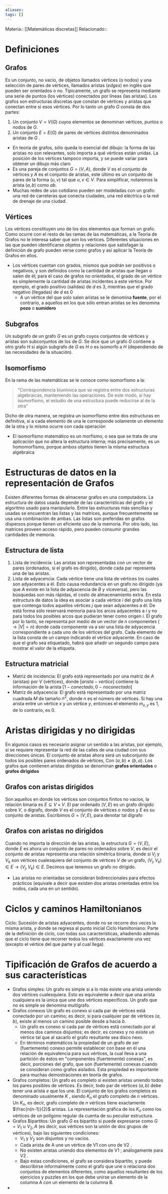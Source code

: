 ```yaml
---
aliases: 
tags: []
---
```

Materia:: [[Matemáticas discretas]]
Relacionado:: 
# Definiciones
## Grafos
Es un conjunto, no vacío, de objetos llamados vértices (o nodos) y una selección de pares de vértices, llamados aristas (_edges_) en inglés que pueden ser orientados o no. Típicamente, un grafo se representa mediante una serie de puntos (los vértices) conectados por líneas (las aristas).
Los grafos son estructuras discretas que constan de vértices y aristas que conectan entre si esos vértices. Por lo tanto un grafo $G$ consta de dos partes: 
1. Un conjunto $V= V(G)$ cuyos elementos se denominan vértices, puntos o nodos de $G$.
2. Un conjunto $E = E(G)$ de pares de vértices distintos denominados aristas de $G$ .
- En teoría de grafos, sólo queda lo esencial del dibujo: la forma de las aristas no son relevantes, solo importa a qué vértices están unidas. La posición de los vértices tampoco importa, y se puede variar para obtener un dibujo más claro
- Es una pareja de conjuntos $G = (V,A)$, donde $V$ es el conjunto de vértices y $A$ es el conjunto de aristas, este último es un conjunto de pares de la forma $(u,v)$ tal que $u,v \in V$. Para simplificar, notaremos la arista $(a,b)$ como $ab$.
- Muchas redes de uso cotidiano pueden ser modeladas con un grafo: una red de carreteras que conecta ciudades, una red eléctrica o la red de drenaje de una ciudad. 
## Vértices 
Los vértices constituyen uno de los dos elementos que forman un grafo. Como ocurre con el resto de las ramas de las matemáticas, a la Teoría de Grafos no le interesa saber qué son los vértices. Diferentes situaciones en las que pueden identificarse objetos y relaciones que satisfagan la definición de grafo pueden verse como grafos y así aplicar la Teoría de Grafos en ellos.
- Los vértices cuentan con grados, mismos que podrán ser positivos o negativos, y son definidos como la cantidad de aristas que llegan o salen de él; para el caso de grafos no orientados, el grado de un vértice es simplemente la cantidad de aristas incidentes a este vértice. Por ejemplo, el grado positivo (salidas) de $d$ es 3, mientras que el grado negativo (llegadas) de $d$ es $0$
    - A un vértice del que solo salen aristas se le denomina **fuente**, por el contrario, a aquellos en los que sólo entran aristas se les denomina **pozo** o **sumidero**
## Subgrafos 
Un subgrafo de un grafo $G$ es un grafo cuyos conjuntos de vértices y aristas son subconjuntos de los de $G$. Se dice que un grafo $G$ contiene a otro grafo $H$ si algún subgrafo de $G$ es $H$ o es isomorfo a $H$ (dependiendo de las necesidades de la situación).
## Isomorfismo
En la rama de las matemáticas se le conoce como isomorfismo a la:
> "Correspondencia biunívoca que se registra entre dos estructuras algebraicas, manteniendo las operaciones. De este modo, si hay isomorfismo, el estudio de una estructura puede reducirse al de la otra"

Dicho de otra manera, se registra un isomorfismo entre dos estructuras en definitiva, si a cada elemento de una le corresponde solamente un elemento de la otra y lo mismo ocurre con cada operación

- El isomorfismo matemático es un morfismo, o sea que se trata de una aplicación que no altera la estructura interna; más precisamente, es un homomorfismo, porque ambos objetos tienen la misma estructura algebraica

# Estructuras de datos en la representación de Grafos 
Existen diferentes formas de almacenar grafos en una computadora. La estructura de datos usada depende de las características del grafo y el algoritmo usado para manipularlo. Entre las estructuras más sencillas y usadas se encuentran las listas y las matrices, aunque frecuentemente se usa una combinación de ambas. Las listas son preferidas en grafos dispersos porque tienen un eficiente uso de la memoria. Por otro lado, las matrices proveen acceso rápido, pero pueden consumir grandes cantidades de memoria. 
## Estructura de lista
1. Lista de incidencia: Las aristas son representadas con un vector de pares (ordenados, si el grafo es dirigido), donde cada par representa una de las aristas.
2. Lista de adyacencia: Cada vértice tiene una lista de vértices los cuales son adyacentes a él. Esto causa redundancia en un grafo no dirigido (ya que $A$ existe en la lista de adyacencia de $B$ y viceversa), pero las búsquedas son más rápidas, el costo de almacenamiento extra.
     En esta estructura de datos  la idea es asociar a cada vértice $i$ del grafo una lista que contenga todos aquellos vértices $j$ que sean adyacentes a él. De está forma sólo reservará memoria para los arcos adyacentes a $i$ y no para todos los posibles arcos que pudieran tener como origen $i$. El grafo por lo tanto, se representa por medio de un vector de $n$ componentes $(\rightarrow |V| = n)$ donde cada componente va a ser una lista de adyacencia correspondiente a cada uno de los vértices del grafo. Cada elemento de la lista consta de un campo indicando el vértice adyacente. En caso de que el grafo sea etiquetado, habrá que añadir un segundo campo para mostrar el valor de la etiqueta.
## Estructura matricial 
- Matriz de incidencia: El grafo está representado por una matriz de $A$ (aristas) por $V$ (vértices), donde $[arista-vertice]$ contiene la información de la arista $[1 - conectado, 0 - no conectado]$
- Matriz de adyacencia: El grafo está representado por una matriz cuadrada $M$ de tamaño $n^2$, donde $n$ es el número de vértices. Si hay una arista entre un vértice $x$ y un vértice $y$, entonces el elemento $m_{x,y}$ es $1$, de lo contrario, es $0$.
# Aristas dirigidas y no dirigidas 
En algunos casos es necesario asignar un sentido a las aristas, por ejemplo, si se requiere representar la red de las calles de una ciudad con sus direcciones únicas. El conjunto de aristas ahora será un subconjunto de todos los posibles pares ordenados de vértices, Con $(a,b) \neq (b,a)$. Los grafos que contienen aristas dirigidas se denominan **grafos orientados** o **grafos dirigidos**
## Grafos con aristas dirigidos 
Son aquellos en donde los vértices son conjuntos finitos no vacíos, la relación binaria es $E \subseteq V \times V$. El par ordenado $(V,E)$ es un grafo dirigido sobre $V$, o dígrafo, donde $V$ es el conjunto de vértices o nodos y $E$ es su conjunto de aristas. Escribimos $G= (V,E)$, para denotar tal dígrafo
## Grafos con aristas no dirigidos 
Cuando no importa la dirección de las aristas, la estructura $G= (V,E)$, donde $E$ es ahora un conjunto de pares no ordenados sobre $V$, es decir el conjunto de aristas representa una relación simétrica binaria, 	donde si $V_j$ y $V_k$ son vértices cualesquiera del conjunto de vértices $V$ de un grafo, $(V_j,V_k) \in E \rightarrow (V_j,V_k) \in E$. Decimos que tenemos un grafo no dirigido.
- Las aristas no orientadas se consideran bidireccionales para efectos prácticos (equivale a decir que existen dos aristas orientadas entre los nodos, cada una en un sentido).  
# Ciclos y caminos Hamiltonianos
Ciclo: Sucesión de aristas adyacentes, donde no se recorre dos veces la misma arista, y donde se regresa al punto inicial 
Ciclo Hamiltoniano: Parte de la definición de ciclo, con todas sus características, añadiendo además que el ciclo tiene que recorrer todos los vértices exactamente una vez (excepto el vértice del que parte y al cual llega). 
# Tipificación de Grafos de acuerdo a sus características 
- Grafos simples: Un grafo es simple si a lo más existe una arista uniendo dos vértices cualesquiera. Esto es equivalente a decir que una arista cualquiera es la única que une dos vértices específicos. Un grafo que no es simple se denomina multígrafo.
- Grafos conexos Un grafo es conexo si cada par de vértices está conectado por un camino; es decir, si para cualquier par de vértices $(a, b)$, existe al menos un camino posible desde a hacia $b$.
	- Un grafo es conexo si cada par de vértices está conectado por al menos dos caminos disjuntos; es decir, es conexo y no existe un vértice tal que al sacarlo el grafo resultante sea disco nexo.
	- En términos matemáticos la propiedad de un grafo de ser (fuertemente) conexo permite establecer con base en él una relación de equivalencia para sus vértices, la cual lleva a una partición de éstos en "componentes (fuertemente) conexas", es decir, porciones del grafo, que son (fuertemente) conexas cuando se consideran como grafos aislados. Esta propiedad es importante para muchas demostraciones en teoría de grafos.
- Grafos completos: Un grafo es completo si existen aristas uniendo todos los pares posibles de vértices. Es decir, todo par de vértices $(a, b)$ debe tener una arista $e$ que los une. 
  El conjunto de los grafos completos es denominado usualmente $K$ , siendo $K_n$ el grafo completo de $n$ vértices. 
  Un $K_n$, es decir, grafo completo de $n$ vértices tiene exactamente $\frac{n(n-1)}{2}$ aristas. 
  La representación gráfica de los $K_n$ como los vértices de un polígono regular da cuenta de su peculiar estructura.
- Grafos Bipartitos: Un grafo $G$ es bipartito si puede expresarse como $G = {V_1 \cup V_2, A}$ (es decir, sus vértices son la unión de dos grupos de vértices), bajo las siguientes condiciones: 
	- $V_1$ y  $V_2$ son disjuntos y no vacíos. 
	- Cada arista de A une un vértice de V1 con uno de V2 . 
	- No existen aristas uniendo dos elementos de V1 ; análogamente para V2 . 
	- Bajo estas condiciones, el grafo se considera bipartito, y puede describirse informalmente como el grafo que une o relaciona dos conjuntos de elementos diferentes, como aquellos resultantes de los ejercicios y puzzles en los que debe unirse un elemento de la columna A con un elemento de la columna B.
- 